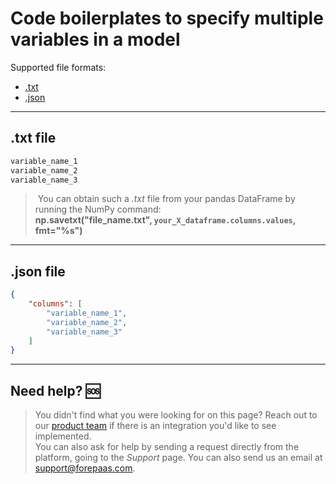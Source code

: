 # Code boilerplates to specify multiple variables in a model

Supported file formats:
* [.txt](jp/product/ml/models/import/bulk-add-x.md?id=txt-file)
* [.json](jp/product/ml/models/import/bulk-add-x.md?id=json-file)

---
## .txt file

```txt
variable_name_1
variable_name_2
variable_name_3
```

> You can obtain such a *.txt* file from your pandas DataFrame by running the NumPy command:  
**np.savetxt("file_name.txt", `your_X_dataframe.columns.values`, fmt="%s")** 

---
## .json file


```json
{
    "columns": [
        "variable_name_1",
        "variable_name_2",
        "variable_name_3"
    ]
}
```

---
##  Need help? 🆘

> You didn't find what you were looking for on this page? Reach out to our [product team](https://hq.forepaas.io/#/features) if there is an integration you'd like to see implemented.  
You can also ask for help by sending a request directly from the platform, going to the *Support* page. You can also send us an email at support@forepaas.com.

